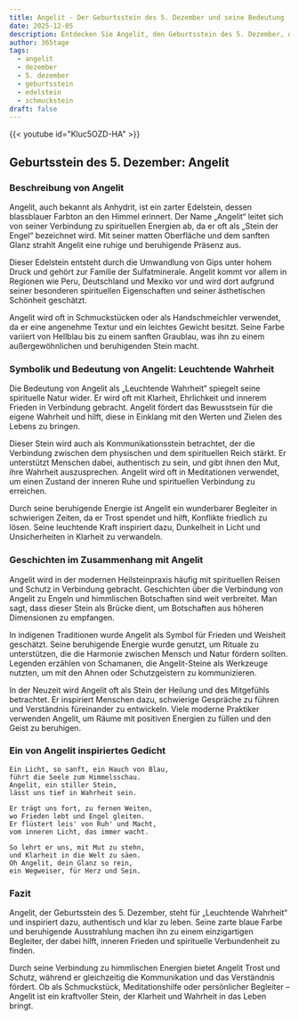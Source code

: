 ```yaml
---
title: Angelit - Der Geburtsstein des 5. Dezember und seine Bedeutung
date: 2025-12-05
description: Entdecken Sie Angelit, den Geburtsstein des 5. Dezember, der Leuchtende Wahrheit symbolisiert. Seine Symbolik und Geschichte werden Sie inspirieren.
author: 365tage
tags:
  - angelit
  - dezember
  - 5. dezember
  - geburtsstein
  - edelstein
  - schmuckstein
draft: false
---
```


{{< youtube id="Kluc5OZD-HA" >}}

## Geburtsstein des 5. Dezember: Angelit

### Beschreibung von Angelit

Angelit, auch bekannt als Anhydrit, ist ein zarter Edelstein, dessen blassblauer Farbton an den Himmel erinnert. Der Name „Angelit“ leitet sich von seiner Verbindung zu spirituellen Energien ab, da er oft als „Stein der Engel“ bezeichnet wird. Mit seiner matten Oberfläche und dem sanften Glanz strahlt Angelit eine ruhige und beruhigende Präsenz aus.

Dieser Edelstein entsteht durch die Umwandlung von Gips unter hohem Druck und gehört zur Familie der Sulfatminerale. Angelit kommt vor allem in Regionen wie Peru, Deutschland und Mexiko vor und wird dort aufgrund seiner besonderen spirituellen Eigenschaften und seiner ästhetischen Schönheit geschätzt.

Angelit wird oft in Schmuckstücken oder als Handschmeichler verwendet, da er eine angenehme Textur und ein leichtes Gewicht besitzt. Seine Farbe variiert von Hellblau bis zu einem sanften Graublau, was ihn zu einem außergewöhnlichen und beruhigenden Stein macht.

### Symbolik und Bedeutung von Angelit: Leuchtende Wahrheit

Die Bedeutung von Angelit als „Leuchtende Wahrheit“ spiegelt seine spirituelle Natur wider. Er wird oft mit Klarheit, Ehrlichkeit und innerem Frieden in Verbindung gebracht. Angelit fördert das Bewusstsein für die eigene Wahrheit und hilft, diese in Einklang mit den Werten und Zielen des Lebens zu bringen.

Dieser Stein wird auch als Kommunikationsstein betrachtet, der die Verbindung zwischen dem physischen und dem spirituellen Reich stärkt. Er unterstützt Menschen dabei, authentisch zu sein, und gibt ihnen den Mut, ihre Wahrheit auszusprechen. Angelit wird oft in Meditationen verwendet, um einen Zustand der inneren Ruhe und spirituellen Verbindung zu erreichen.

Durch seine beruhigende Energie ist Angelit ein wunderbarer Begleiter in schwierigen Zeiten, da er Trost spendet und hilft, Konflikte friedlich zu lösen. Seine leuchtende Kraft inspiriert dazu, Dunkelheit in Licht und Unsicherheiten in Klarheit zu verwandeln.

### Geschichten im Zusammenhang mit Angelit

Angelit wird in der modernen Heilsteinpraxis häufig mit spirituellen Reisen und Schutz in Verbindung gebracht. Geschichten über die Verbindung von Angelit zu Engeln und himmlischen Botschaften sind weit verbreitet. Man sagt, dass dieser Stein als Brücke dient, um Botschaften aus höheren Dimensionen zu empfangen.

In indigenen Traditionen wurde Angelit als Symbol für Frieden und Weisheit geschätzt. Seine beruhigende Energie wurde genutzt, um Rituale zu unterstützen, die die Harmonie zwischen Mensch und Natur fördern sollten. Legenden erzählen von Schamanen, die Angelit-Steine als Werkzeuge nutzten, um mit den Ahnen oder Schutzgeistern zu kommunizieren.

In der Neuzeit wird Angelit oft als Stein der Heilung und des Mitgefühls betrachtet. Er inspiriert Menschen dazu, schwierige Gespräche zu führen und Verständnis füreinander zu entwickeln. Viele moderne Praktiker verwenden Angelit, um Räume mit positiven Energien zu füllen und den Geist zu beruhigen.

### Ein von Angelit inspiriertes Gedicht

```
Ein Licht, so sanft, ein Hauch von Blau,  
führt die Seele zum Himmelsschau.  
Angelit, ein stiller Stein,  
lässt uns tief in Wahrheit sein.  

Er trägt uns fort, zu fernen Weiten,  
wo Frieden lebt und Engel gleiten.  
Er flüstert leis' von Ruh' und Macht,  
vom inneren Licht, das immer wacht.  

So lehrt er uns, mit Mut zu stehn,  
und Klarheit in die Welt zu säen.  
Oh Angelit, dein Glanz so rein,  
ein Wegweiser, für Herz und Sein.  
```

### Fazit

Angelit, der Geburtsstein des 5. Dezember, steht für „Leuchtende Wahrheit“ und inspiriert dazu, authentisch und klar zu leben. Seine zarte blaue Farbe und beruhigende Ausstrahlung machen ihn zu einem einzigartigen Begleiter, der dabei hilft, inneren Frieden und spirituelle Verbundenheit zu finden.

Durch seine Verbindung zu himmlischen Energien bietet Angelit Trost und Schutz, während er gleichzeitig die Kommunikation und das Verständnis fördert. Ob als Schmuckstück, Meditationshilfe oder persönlicher Begleiter – Angelit ist ein kraftvoller Stein, der Klarheit und Wahrheit in das Leben bringt.